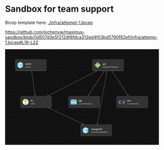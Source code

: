 # Sandbox for team support

Bicep template here: [./infra/attempt-1.bicep](./infra/attempt-1.bicep)

https://github.com/jochenvw/maximus-sandbox/blob/0d507d3e5f212df8fdca312ed4f03bd5790f82ef/infra/attemp-1.bicep#L19-L22


![component diagram](./docs/components.png "component diagram")